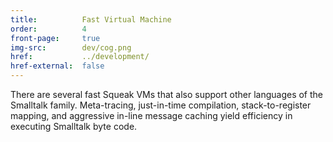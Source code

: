 ```yaml
---
title:          Fast Virtual Machine
order:          4
front-page:     true
img-src:        dev/cog.png
href:           ../development/
href-external:  false
---
```

There are several fast Squeak VMs that also support other languages of the Smalltalk family. Meta-tracing, just-in-time compilation, stack-to-register mapping, and aggressive in-line message caching yield efficiency in executing Smalltalk byte code.
